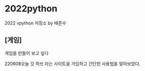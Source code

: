 # 2022python               
2022 vpython 저장소 by 배준수
## [게임]
게임을 만들어 보고 싶다    


220608오늘 깃 허브 라는 사이트을 가입하고 간단한 사용법을 알아보았다.
